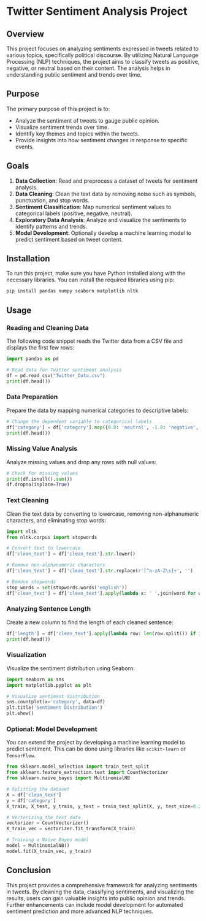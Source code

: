 # Twitter Sentiment Analysis Project

## Overview
This project focuses on analyzing sentiments expressed in tweets related to various topics, specifically political discourse. By utilizing Natural Language Processing (NLP) techniques, the project aims to classify tweets as positive, negative, or neutral based on their content. The analysis helps in understanding public sentiment and trends over time.

## Purpose
The primary purpose of this project is to:

- Analyze the sentiment of tweets to gauge public opinion.
- Visualize sentiment trends over time.
- Identify key themes and topics within the tweets.
- Provide insights into how sentiment changes in response to specific events.

## Goals
1. **Data Collection**: Read and preprocess a dataset of tweets for sentiment analysis.
2. **Data Cleaning**: Clean the text data by removing noise such as symbols, punctuation, and stop words.
3. **Sentiment Classification**: Map numerical sentiment values to categorical labels (positive, negative, neutral).
4. **Exploratory Data Analysis**: Analyze and visualize the sentiments to identify patterns and trends.
5. **Model Development**: Optionally develop a machine learning model to predict sentiment based on tweet content.

## Installation
To run this project, make sure you have Python installed along with the necessary libraries. You can install the required libraries using pip:

```bash
pip install pandas numpy seaborn matplotlib nltk
```

## Usage
### Reading and Cleaning Data
The following code snippet reads the Twitter data from a CSV file and displays the first few rows:

```python
import pandas as pd

# Read data for Twitter sentiment analysis
df = pd.read_csv("Twitter_Data.csv")
print(df.head())
```

### Data Preparation
Prepare the data by mapping numerical categories to descriptive labels:

```python
# Change the dependent variable to categorical labels
df['category'] = df['category'].map({0.0: 'neutral', -1.0: 'negative', 1.0: 'positive'})
print(df.head())
```

### Missing Value Analysis
Analyze missing values and drop any rows with null values:

```python
# Check for missing values
print(df.isnull().sum())
df.dropna(inplace=True)
```

### Text Cleaning
Clean the text data by converting to lowercase, removing non-alphanumeric characters, and eliminating stop words:

```python
import nltk
from nltk.corpus import stopwords

# Convert text to lowercase
df['clean_text'] = df['clean_text'].str.lower()

# Remove non-alphanumeric characters
df['clean_text'] = df['clean_text'].str.replace(r'[^a-zA-Z\s]+', '')

# Remove stopwords
stop_words = set(stopwords.words('english'))
df['clean_text'] = df['clean_text'].apply(lambda x: ' '.join(word for word in x.split() if word not in stop_words))
```

### Analyzing Sentence Length
Create a new column to find the length of each cleaned sentence:

```python
df['length'] = df['clean_text'].apply(lambda row: len(row.split()) if isinstance(row, str) else None)
print(df.head())
```

### Visualization
Visualize the sentiment distribution using Seaborn:

```python
import seaborn as sns
import matplotlib.pyplot as plt

# Visualize sentiment distribution
sns.countplot(x='category', data=df)
plt.title('Sentiment Distribution')
plt.show()
```

### Optional: Model Development
You can extend the project by developing a machine learning model to predict sentiment. This can be done using libraries like `scikit-learn` or `TensorFlow`.

```python
from sklearn.model_selection import train_test_split
from sklearn.feature_extraction.text import CountVectorizer
from sklearn.naive_bayes import MultinomialNB

# Splitting the dataset
X = df['clean_text']
y = df['category']
X_train, X_test, y_train, y_test = train_test_split(X, y, test_size=0.2, random_state=42)

# Vectorizing the text data
vectorizer = CountVectorizer()
X_train_vec = vectorizer.fit_transform(X_train)

# Training a Naive Bayes model
model = MultinomialNB()
model.fit(X_train_vec, y_train)
```

## Conclusion
This project provides a comprehensive framework for analyzing sentiments in tweets. By cleaning the data, classifying sentiments, and visualizing the results, users can gain valuable insights into public opinion and trends. Further enhancements can include model development for automated sentiment prediction and more advanced NLP techniques.
